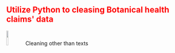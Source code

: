<h2 style='color:red'> Utilize Python to cleasing Botanical health claims' data </h2> 

<img src="https://user-images.githubusercontent.com/65596664/154809596-a7527236-4775-4832-bf69-7eba010c968a.png" width=10% height=10%>Cleaning other than texts

